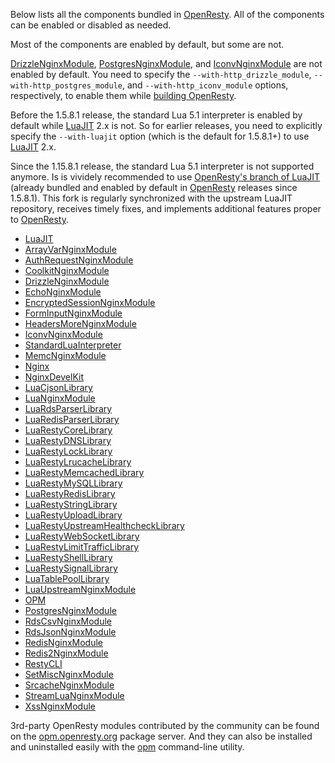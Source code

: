 <!---
    @title         Components
    @creator       Yichun Zhang
    @created       2011-06-21 04:24 GMT
--->

Below lists all the components bundled in [OpenResty](openresty.html). All of
the components can be enabled or disabled as needed.

Most of the components are enabled by default, but some are not.

[DrizzleNginxModule](drizzle-nginx-module.html),
[PostgresNginxModule](postgres-nginx-module.html), and
[IconvNginxModule](iconv-nginx-module.html) are not enabled by default. You
need to specify the `--with-http_drizzle_module`,
`--with-http_postgres_module`, and `--with-http_iconv_module` options,
respectively, to enable them while [building OpenResty](installation.html).

Before the 1.5.8.1 release, the standard Lua 5.1 interpreter is enabled by
default while [LuaJIT](luajit.html) 2.x is not. So for earlier releases, you
need to explicitly specify the `--with-luajit` option (which is the default for
1.5.8.1+) to use [LuaJIT](luajit.html) 2.x.

Since the 1.15.8.1 release, the standard Lua 5.1 interpreter is not supported
anymore. Is is vividely recommended to use [OpenResty's branch of
LuaJIT](https://github.com/openresty/luajit2) (already bundled and enabled by
default in [OpenResty](openresty.html) releases since 1.5.8.1). This fork is
regularly synchronized with the upstream LuaJIT repository, receives timely
fixes, and implements additional features proper to
[OpenResty](openresty.html).

* [LuaJIT](luajit.html)
* [ArrayVarNginxModule](array-var-nginx-module.html)
* [AuthRequestNginxModule](auth-request-nginx-module.html)
* [CoolkitNginxModule](coolkit-nginx-module.html)
* [DrizzleNginxModule](drizzle-nginx-module.html)
* [EchoNginxModule](echo-nginx-module.html)
* [EncryptedSessionNginxModule](encrypted-session-nginx-module.html)
* [FormInputNginxModule](form-input-nginx-module.html)
* [HeadersMoreNginxModule](headers-more-nginx-module.html)
* [IconvNginxModule](iconv-nginx-module.html)
* [StandardLuaInterpreter](standard-lua-interpreter.html)
* [MemcNginxModule](memc-nginx-module.html)
* [Nginx](nginx.html)
* [NginxDevelKit](nginx-devel-kit.html)
* [LuaCjsonLibrary](lua-cjson-library.html)
* [LuaNginxModule](lua-nginx-module.html)
* [LuaRdsParserLibrary](lua-rds-parser-library.html)
* [LuaRedisParserLibrary](lua-redis-parser-library.html)
* [LuaRestyCoreLibrary](lua-resty-core-library.html)
* [LuaRestyDNSLibrary](lua-resty-dns-library.html)
* [LuaRestyLockLibrary](lua-resty-lock-library.html)
* [LuaRestyLrucacheLibrary](lua-resty-lrucache-library.html)
* [LuaRestyMemcachedLibrary](lua-resty-memcached-library.html)
* [LuaRestyMySQLLibrary](lua-resty-mysql-library.html)
* [LuaRestyRedisLibrary](lua-resty-redis-library.html)
* [LuaRestyStringLibrary](lua-resty-string-library.html)
* [LuaRestyUploadLibrary](lua-resty-upload-library.html)
* [LuaRestyUpstreamHealthcheckLibrary](lua-resty-upstream-healthcheck-library.html)
* [LuaRestyWebSocketLibrary](lua-resty-web-socket-library.html)
* [LuaRestyLimitTrafficLibrary](https://github.com/openresty/lua-resty-limit-traffic)
* [LuaRestyShellLibrary](https://github.com/openresty/lua-resty-shell)
* [LuaRestySignalLibrary](https://github.com/openresty/lua-resty-signal)
* [LuaTablePoolLibrary](https://github.com/openresty/lua-tablepool)
* [LuaUpstreamNginxModule](lua-upstream-nginx-module.html)
* [OPM](https://github.com/openresty/opm#readme)
* [PostgresNginxModule](postgres-nginx-module.html)
* [RdsCsvNginxModule](rds-csv-nginx-module.html)
* [RdsJsonNginxModule](rds-json-nginx-module.html)
* [RedisNginxModule](redis-nginx-module.html)
* [Redis2NginxModule](redis-2-nginx-module.html)
* [RestyCLI](resty-cli.html)
* [SetMiscNginxModule](set-misc-nginx-module.html)
* [SrcacheNginxModule](srcache-nginx-module.html)
* [StreamLuaNginxModule](https://github.com/openresty/stream-lua-nginx-module#readme)
* [XssNginxModule](xss-nginx-module.html)

3rd-party OpenResty modules contributed by the community can be found on the [opm.openresty.org](https://opm.openresty.org)
package server. And they can also be installed and uninstalled easily with the [opm](https://github.com/openresty/opm#readme)
command-line utility.
